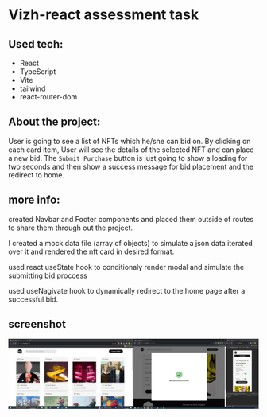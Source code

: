 # Vizh-react assessment task

## Used tech:
- React
- TypeScript
- Vite
- tailwind
- react-router-dom

## About the project:
User is going to see a list of NFTs which he/she can bid on. By clicking on each card item, User will see the details of the selected NFT and can place a new bid.
The ``Submit Purchase`` button is just going to show a loading for two seconds and then show a success message for bid placement and the redirect to home.

## more info:
created Navbar and Footer components and placed them outside of routes to share them through out the project.

I created a mock data file (array of objects) to simulate a json data iterated over it and rendered the nft card in desired format.

used react useState hook to conditionaly render modal and simulate the submitting bid proccess

used useNagivate hook to dynamically redirect to the home page after a successful bid.

## screenshot
![layout](/screenshots/assessPrj.jpg)